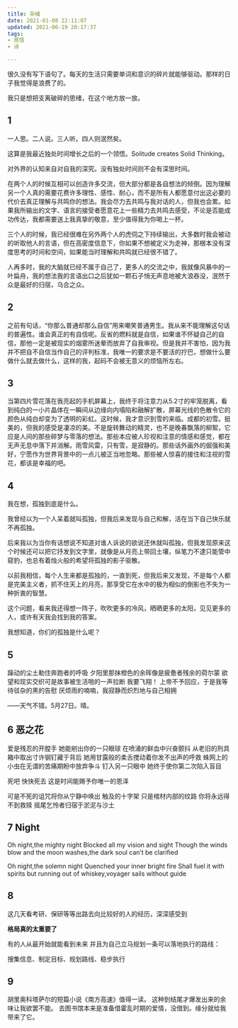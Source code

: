 ```yaml
---
title: 杂绪
date: 2021-01-08 22:11:07
updated: 2021-06-19 20:17:37
tags:
- 感悟 
- 诗

---
```


很久没有写下语句了。每天的生活只需要单词和意识的碎片就能够驱动。那样的日子我觉得是浪费了的。

我只是想把支离破碎的思绪，在这个地方放一放。

<!--more-->

## 1

一人思。二人说。三人听。四人则泯然矣。

这算是我最近独处时间增长之后的一个领悟。Solitude creates Solid Thinking。

对外界的认知来自对自我的深究。没有独处时间则不会有深思时间。

在两个人的时候互相可以创造许多交流，但大部分都是各自想法的倾倒。因为理解另一个人真的需要花费许多理性、感性、耐心，而不是所有人都愿意付出这必要的代价去真正理解与共鸣你的想法。我会尽力去共鸣与我对话的人，但我也会累。如果我所输出的文字、语言的接受者愿意花上一些精力去共鸣去感受，不论是否能成功传达，我都需要送上我真挚的敬意，至少值得我为你喝上一杯。

三个人的时候，我已经很难在另外两个人的虎伺之下持续输出，大多数时我会被动的听取他人的言语，但在高密度信息下，你如果不想被定义为走神，那根本没有深度思考的时间和空间，如果能当时理解和共鸣就已经很不错了。

人再多时，我的大脑就已经不属于自己了，更多人的交流之中，我就像风暴中的一叶扁舟，我的想法我的言语出口之后犹如一颗石子悄无声息地被大浪吞没，泯然于众是最好的归宿，乌合之众。

## 2

之前有句话，“你那么普通却那么自信”用来嘲笑普通男生。我从来不能理解这句话的普遍性。谁会真正的有自信呢。反省的燃料就是自信，如果谁不怀疑自己的自信，那他一定是被现实的烟雾所迷晕而放弃了自我审视。但是我并不害怕，因为我并不把自不自信当作自己的评判标准，我唯一的要求是不要活的拧巴，想做什么要做什么就去做什么，这样的我，起码不会被无意义的烦恼所左右。

## 3

当第四片雪花落在我亮起的手机屏幕上，我终于将注意力从5.2寸的牢笼脱离，看到纯白的一小片晶体在一瞬间从边缘向内塌陷和融解扩散，屏幕光线的色散令它的颜色从纯白却变为了透明的彩虹。这时候，我才意识到雪的来临。成都的初雪。挺美的，但我的感受是凄凉的美。不是旋转舞动的精灵，也不是晚春飘落的柳絮，它应是人间的那些碎梦与零落的想法。那些本应被人珍视和注意的情感和感觉，都在无声无息中落下并消解。雨雪风雷，只有雪，是寂静的。那些话外画外的倔强和美好，宁愿作为世界背景中的一点儿被正当地忽略。那些被人惊喜的接住和注视的雪花，都该是幸福的吧。

## 4

我在想，孤独到底是什么。

我曾经以为一个人呆着就叫孤独，但我后来发现与自己和解，活在当下自己快乐就不再孤独。

后来我以为当你有话想说不知道对谁人诉说的欲说还休就叫孤独，但我发现原来这个时候还可以把它抒发到文字里，就像是从月亮上带回土壤，纵笔力不逮只能管中窥豹，也总有着烛火般的希望将孤独的影子驱散。

以前我相信，每个人生来都是孤独的，一直到死，但我后来又发现，不是每个人都是完美主义者，抓不住天上的月亮，那享受它在水中的极为相似的倒影也不失为一种折衷的智慧。

这个问题，看来我还得想一阵子，吹吹更多的冷风，晒晒更多的太阳，见见更多的人，或许有天我会找到我的答案。

我想知道，你们的孤独是什么呢？

## 5
躁动的尘土勒住奔跑者的呼吸
夕阳里那抹橙色的余晖像是疲惫者残余的荷尔蒙
欲望和现实交织可是故事被生活啪的一声拉断
我要飞翔！
上帝不予回应，于是我等待驳杂的黑的告慰
厌烦雨的喃喃，我寂静而炽烈地与自己相拥


——天气不错。5月27日。晴。

## 6 恶之花

爱是残忍的开膛手
她能剜出你的一只眼球
在喷涌的鲜血中兴奋颤抖
从老旧的刑具箱中取出寸许钢钉藏于背后
她用甘露般的柔舌搅动着你发不出声的呼救
蛛网上的小虫在无谓的苦痛期盼中放弃争斗
钉入另一只眼中 她终于使你第二次陷入盲目

死吧 快快死去 这是时间能赐予你唯一的恩泽

可是不死的诅咒将你从宁静中唤出
触及的十字架 只是棺材内部的纹路
你将永远得不到救赎
摇尾乞怜者归宿于淤泥与沙土

## 7 Night
Oh night,the mighty night 
Blocked all my vision and sight
Though the winds blow and the moon washes,the dark soul can’t be clarified 

Oh night,the solemn night
Quenched your inner bright fire
Shall fuel it with spirits but running out of whiskey,voyager sails without guide

## 8

这几天看考研、保研等等出路去向比较好的人的经历，深深感受到

**格局真的太重要了**

有的人从最开始就能看到未来
并且为自己立马规划一条可以落地执行的路线：

搜集信息、制定目标、规划路线、稳步执行

## 9

胡里奥科塔萨尔的短篇小说《南方高速》值得一读。
这种到结尾才爆发出来的余味让我欲罢不能。
去图书馆本来是准备借霍乱时期的爱情，没借到。缘分就给我带来了它。
